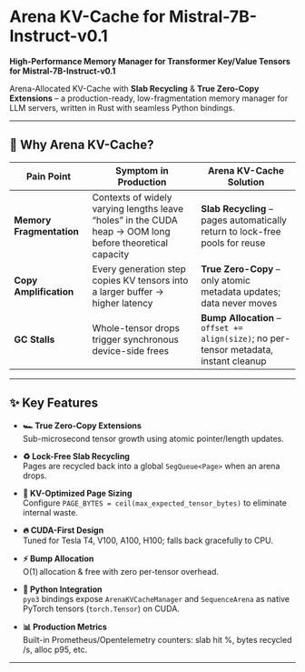 # Arena KV-Cache  for Mistral-7B-Instruct-v0.1
**High-Performance Memory Manager for Transformer Key/Value Tensors for Mistral-7B-Instruct-v0.1**

Arena-Allocated KV-Cache with **Slab Recycling** & **True Zero-Copy Extensions** – a production-ready, low-fragmentation memory manager for LLM servers, written in Rust with seamless Python bindings.

---

## 🚀 Why Arena KV-Cache?

| Pain Point | Symptom in Production | Arena KV-Cache Solution |
|------------|----------------------|-------------------------|
| **Memory Fragmentation** | Contexts of widely varying lengths leave “holes” in the CUDA heap → OOM long before theoretical capacity | **Slab Recycling** – pages automatically return to lock-free pools for reuse |
| **Copy Amplification** | Every generation step copies KV tensors into a larger buffer → higher latency | **True Zero-Copy** – only atomic metadata updates; data never moves |
| **GC Stalls** | Whole-tensor drops trigger synchronous device-side frees | **Bump Allocation** – `offset += align(size)`; no per-tensor metadata, instant cleanup |

---

## ✨ Key Features

- **🏎️ True Zero-Copy Extensions**  
  Sub-microsecond tensor growth using atomic pointer/length updates.

- **♻️ Lock-Free Slab Recycling**  
  Pages are recycled back into a global `SegQueue<Page>` when an arena drops.

- **🎯 KV-Optimized Page Sizing**  
  Configure `PAGE_BYTES = ceil(max_expected_tensor_bytes)` to eliminate internal waste.

- **🔥 CUDA-First Design**  
  Tuned for Tesla T4, V100, A100, H100; falls back gracefully to CPU.

- **⚡ Bump Allocation**  
  O(1) allocation & free with zero per-tensor overhead.

- **🐍 Python Integration**  
  `pyo3` bindings expose `ArenaKVCacheManager` and `SequenceArena` as native PyTorch
  tensors (`torch.Tensor`) on CUDA.

- **📊 Production Metrics**  
  Built-in Prometheus/Opentelemetry counters: slab hit %, bytes recycled /s, alloc p95, etc.

---
